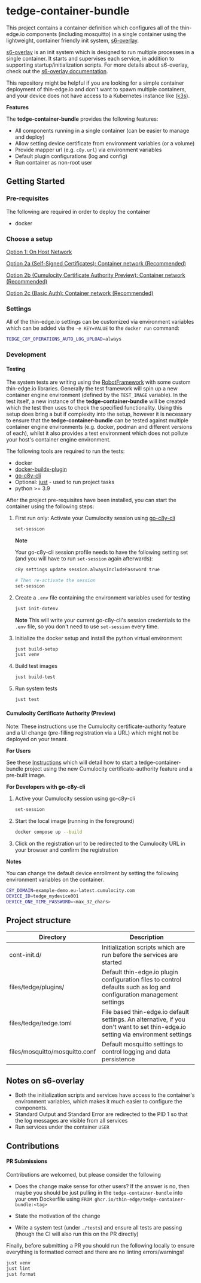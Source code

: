 # tedge-container-bundle

This project contains a container definition which configures all of the thin-edge.io components (including mosquitto) in a single container using the lightweight, container friendly init system, [s6-overlay](https://github.com/just-containers/s6-overlay).

[s6-overlay](https://github.com/just-containers/s6-overlay) is an init system which is designed to run multiple processes in a single container. It starts and supervises each service, in addition to supporting startup/initialization scripts. For more details about s6-overlay, check out the [s6-overlay documentation](https://github.com/just-containers/s6-overlay).

This repository might be helpful if you are looking for a simple container deployment of thin-edge.io and don't want to spawn multiple containers, and your device does not have access to a Kubernetes instance like ([k3s](https://k3s.io/)).


**Features**

The **tedge-container-bundle** provides the following features:

* All components running in a single container (can be easier to manage and deploy)
* Allow setting device certificate from environment variables (or a volume)
* Provide mapper url (e.g. `c8y.url`) via environment variables
* Default plugin configurations (log and config)
* Run container as non-root user

## Getting Started

### Pre-requisites

The following are required in order to deploy the container

* docker

### Choose a setup

[Option 1: On Host Network](./docs/CONTAINER_OPTION1.md)

[Option 2a (Self-Signed Certificates): Container network (Recommended)](./docs/CONTAINER_OPTION2.md)

[Option 2b (Cumulocity Certificate Authority Preview): Container network (Recommended)](./docs/CONTAINER_OPTION2_with_ca.md)

[Option 2c (Basic Auth): Container network (Recommended)](./docs/CONTAINER_OPTION2_with_basic_auth.md)


### Settings

All of the thin-edge.io settings can be customized via environment variables which can be added via the `-e KEY=VALUE` to the `docker run` command:

```sh
TEDGE_C8Y_OPERATIONS_AUTO_LOG_UPLOAD=always
```

### Development

#### Testing

The system tests are writing using the [RobotFramework](https://robotframework.org/) with some custom thin-edge.io libraries. Generally the test framework will spin up a new container engine environment (defined by the `TEST_IMAGE` variable). In the test itself, a new instance of the **tedge-container-bundle** will be created which the test then uses to check the specified functionality. Using this setup does bring a but if complexity into the setup, however it is necessary to ensure that the **tedge-container-bundle** can be tested against multiple container engine environments (e.g. docker, podman and different versions of each), whilst it also provides a test environment which does not pollute your host's container engine environment.

The following tools are required to run the tests:

* docker
* [docker-buildx-plugin](https://github.com/docker/buildx)
* [go-c8y-cli](https://goc8ycli.netlify.app/)
* Optional: [just](https://github.com/casey/just) - used to run project tasks
* python >= 3.9

After the project pre-requisites have been installed, you can start the container using the following steps:

1. First run only: Activate your Cumulocity session using [go-c8y-cli](https://goc8ycli.netlify.app/docs/gettingstarted/#creating-a-new-session)

    ```sh
    set-session
    ```

    **Note**

    Your go-c8y-cli session profile needs to have the following setting set (and you will have to run `set-session` again afterwards):

    ```sh
    c8y settings update session.alwaysIncludePassword true

    # Then re-activate the session
    set-session
    ```

2. Create a `.env` file containing the environment variables used for testing

    ```sh
    just init-dotenv
    ```

    **Note** This will write your current go-c8y-cli's session credentials to the `.env` file, so you don't need to use `set-session` every time.

3. Initialize the docker setup and install the python virtual environment

    ```sh
    just build-setup
    just venv
    ```

4. Build test images

    ```sh
    just build-test
    ```

5. Run system tests

    ```sh
    just test
    ```

#### Cumulocity Certificate Authority (Preview)

Note: These instructions use the Cumulocity certificate-authority feature and a UI change (pre-filling registration via a URL) which might not be deployed on your tenant.

**For Users**

See these [Instructions](./docs/CONTAINER_OPTION2_with_ca.md) which will detail how to start a tedge-container-bundle project using the new Cumulocity certificate-authority feature and a pre-built image.

**For Developers with go-c8y-cli**

1. Active your Cumulocity session using go-c8y-cli

    ```sh
    set-session
    ```

2. Start the local image (running in the foreground)

    ```sh
    docker compose up --build
    ```

3. Click on the registration url to be redirected to the Cumulocity URL in your browser and confirm the registration


**Notes**

You can change the default device enrollment by setting the following environment variables on the container. 

```sh
C8Y_DOMAIN=example-demo.eu-latest.cumulocity.com
DEVICE_ID=tedge_mydevice001
DEVICE_ONE_TIME_PASSWORD=<max_32_chars>
```

## Project structure

|Directory|Description|
|---|--|
|cont-init.d/|Initialization scripts which are run before the services are started|
|files/tedge/plugins/|Default thin-edge.io plugin configuration files to control defaults such as log and configuration management settings|
|files/tedge/tedge.toml|File based thin-edge.io default settings. An alternative, if you don't want to set thin-edge.io setting via environment settings|
|files/mosquitto/mosquitto.conf|Default mosquitto settings to control logging and data persistence|

## Notes on s6-overlay

* Both the initialization scripts and services have access to the container's environment variables, which makes it much easier to configure the components.
* Standard Output and Standard Error are redirected to the PID 1 so that the log messages are visible from all services
* Run services under the container `USER`

## Contributions

#### PR Submissions

Contributions are welcomed, but please consider the following

* Does the change make sense for other users? If the answer is no, then maybe you should be just pulling in the `tedge-container-bundle` into your own Dockerfile using `FROM ghcr.io/thin-edge/tedge-container-bundle:<tag>`

* State the motivation of the change

* Write a system test (under `./tests`) and ensure all tests are passing (though the CI will also run this on the PR directly)

Finally, before submitting a PR you should run the following locally to ensure everything is formatted correct and there are no linting errors/warnings!

```sh
just venv
just lint
just format
```
